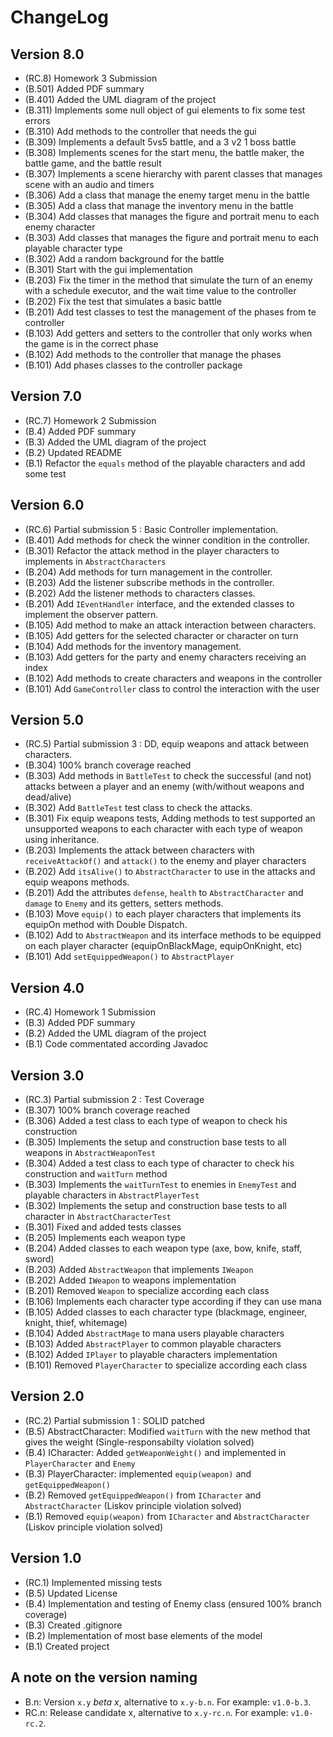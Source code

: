 ChangeLog
=========

Version 8.0
-----------
- (RC.8) Homework 3 Submission
- (B.501) Added PDF summary
- (B.401) Added the UML diagram of the project
- (B.311) Implements some null object of gui elements to fix some test errors
- (B.310) Add methods to the controller that needs the gui
- (B.309) Implements a default 5vs5 battle, and a 3 v2 1 boss battle
- (B.308) Implements scenes for the start menu, the battle maker, the battle game, and the battle result
- (B.307) Implements a scene hierarchy with parent classes that manages scene with an audio and timers
- (B.306) Add a class that manage the enemy target menu in the battle
- (B.305) Add a class that manage the inventory menu in the battle
- (B.304) Add classes that manages the figure and portrait menu to each enemy character 
- (B.303) Add classes that manages the figure and portrait menu to each playable character type
- (B.302) Add a random background for the battle
- (B.301) Start with the gui implementation
- (B.203) Fix the timer in the method that simulate the turn of an enemy with a schedule executor, and the wait time value 
to the controller
- (B.202) Fix the test that simulates a basic battle
- (B.201) Add test classes to test the management of the phases from te controller
- (B.103) Add getters and setters to the controller that only works when the game is in the correct phase
- (B.102) Add methods to the controller that manage the phases
- (B.101) Add phases classes to the controller package

Version 7.0
-----------
- (RC.7) Homework 2 Submission
- (B.4) Added PDF summary
- (B.3) Added the UML diagram of the project
- (B.2) Updated README
- (B.1) Refactor the ``equals`` method of the playable characters and add some test

Version 6.0
-----------
- (RC.6) Partial submission 5 : Basic Controller implementation.
- (B.401) Add methods for check the winner condition in the controller.
- (B.301) Refactor the attack method in the player characters to implements in ``AbstractCharacters``
- (B.204) Add methods for turn management in the controller.
- (B.203) Add the listener subscribe methods in the controller.
- (B.202) Add the listener methods to characters classes.
- (B.201) Add ``IEventHandler`` interface, and the extended classes to implement the observer pattern.
- (B.105) Add method to make an attack interaction between characters.
- (B.105) Add getters for the selected character or character on turn
- (B.104) Add methods for the inventory management.
- (B.103) Add getters for the party and enemy characters receiving an index
- (B.102) Add methods to create characters and weapons in the controller
- (B.101) Add ``GameController`` class to control the interaction with the user

Version 5.0
-----------
- (RC.5) Partial submission 3 : DD, equip weapons and attack between characters.
- (B.304) 100% branch coverage reached
- (B.303) Add methods in ``BattleTest`` to check the successful (and not) attacks between a player and an enemy (with/without weapons and dead/alive)
- (B.302) Add ``BattleTest`` test class to check the attacks.
- (B.301) Fix equip weapons tests, Adding methods to test supported an unsupported weapons to each character with each type of weapon using inheritance.
- (B.203) Implements the attack between characters with ``receiveAttackOf()`` and ``attack()`` to the enemy and player characters
- (B.202) Add ``itsAlive()`` to ``AbstractCharacter`` to use in the attacks and equip weapons methods.
- (B.201) Add the attributes ``defense``, ``health`` to ``AbstractCharacter`` and ``damage`` to ``Enemy`` and its getters, setters methods.
- (B.103) Move ``equip()`` to each player characters that implements its equipOn method with Double Dispatch.
- (B.102) Add to ``AbstractWeapon`` and its interface methods to be equipped on each player character (equipOnBlackMage, equipOnKnight, etc)
- (B.101) Add ``setEquippedWeapon()`` to ``AbstractPlayer``

Version 4.0
-----------
- (RC.4) Homework 1 Submission
- (B.3) Added PDF summary
- (B.2) Added the UML diagram of the project
- (B.1) Code commentated according Javadoc

Version 3.0
-----------
- (RC.3) Partial submission 2 : Test Coverage
- (B.307) 100% branch coverage reached
- (B.306) Added a test class to each type of weapon to check his construction
- (B.305) Implements the setup and construction base tests to all weapons in ``AbstractWeaponTest``
- (B.304) Added a test class to each type of character to check his construction and ``waitTurn`` method
- (B.303) Implements the ``waitTurnTest`` to enemies in ``EnemyTest`` and playable characters in ``AbstractPlayerTest``
- (B.302) Implements the setup and construction base tests to all character in ``AbstractCharacterTest``
- (B.301) Fixed and added tests classes
- (B.205) Implements each weapon type 
- (B.204) Added classes to each weapon type (axe, bow, knife, staff, sword)
- (B.203) Added ``AbstractWeapon`` that implements ``IWeapon``
- (B.202) Added ``IWeapon`` to weapons implementation
- (B.201) Removed ``Weapon`` to specialize according each class
- (B.106) Implements each character type according if they can use mana
- (B.105) Added classes to each character type (blackmage, engineer, knight, thief, whitemage)
- (B.104) Added ``AbstractMage`` to mana users playable characters
- (B.103) Added ``AbstractPlayer`` to common playable characters
- (B.102) Added ``IPlayer`` to playable characters implementation
- (B.101) Removed ``PlayerCharacter`` to specialize according each class

Version 2.0
-----------
- (RC.2) Partial submission 1 : SOLID patched
- (B.5) AbstractCharacter: Modified ``waitTurn`` with the new method that gives the weight (Single-responsabilty violation solved)
- (B.4) ICharacter: Added ``getWeaponWeight()`` and implemented in ``PlayerCharacter`` and ``Enemy``
- (B.3) PlayerCharacter: implemented ``equip(weapon)`` and ``getEquippedWeapon()``
- (B.2) Removed ``getEquippedWeapon()`` from ``ICharacter`` and ``AbstractCharacter`` (Liskov principle violation solved)
- (B.1) Removed ``equip(weapon)`` from ``ICharacter`` and ``AbstractCharacter`` (Liskov principle violation solved)

Version 1.0
-----------
- (RC.1) Implemented missing tests
- (B.5) Updated License
- (B.4) Implementation and testing of Enemy class (ensured 100% branch coverage)
- (B.3) Created .gitignore
- (B.2) Implementation of most base elements of the model
- (B.1) Created project

A note on the version naming
----------------------------
- B.n: Version ``x.y`` _beta x_, alternative to ``x.y-b.n``.
  For example: ``v1.0-b.3``.
- RC.n: Release candidate x, alternative to ``x.y-rc.n``.
  For example: ``v1.0-rc.2``.
